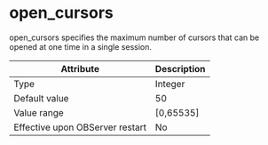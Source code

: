 open_cursors 
=================================

open_cursors specifies the maximum number of cursors that can be opened at one time in a single session. 


|            Attribute            | Description |
|---------------------------------|-------------|
| Type                            | Integer     |
| Default value                   | 50          |
| Value range                     | \[0,65535\] |
| Effective upon OBServer restart | No          |


